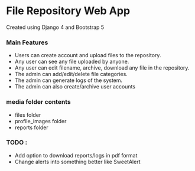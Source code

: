 # File Repository Web App


Created using Django 4 and Bootstrap 5



### Main Features

- Users can create account and upload files to the repository.
- Any user can see any file uploaded by anyone.
- Any user can edit filename, archive, download any file in the repository.
- The admin can add/edit/delete file categories.
- The admin can generate logs of the system.
- The admin can also create/archive user accounts


### media folder contents 

- files folder
- profile_images folder
- reports folder


### TODO :

- Add option to download reports/logs in pdf format
- Change alerts into something better like SweetAlert

